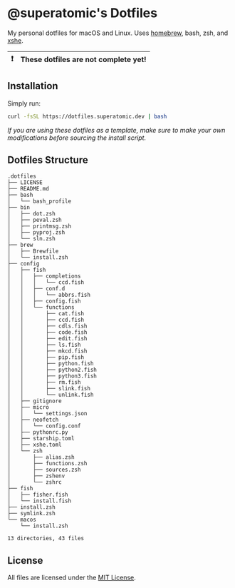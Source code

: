 # **@superatomic**'s Dotfiles
My personal dotfiles for macOS and Linux. Uses [homebrew], bash, zsh, and [xshe].

[homebrew]: https://brew.sh
[xshe]: https://xshe.superatomic.dev

| :exclamation: | **These dotfiles are not complete yet!** |
|---------------|:-----------------------------------------|

## Installation

Simply run:

```sh
curl -fsSL https://dotfiles.superatomic.dev | bash
```

*If you are using these dotfiles as a template,
make sure to make your own modifications before sourcing the install script.*


## Dotfiles Structure
```
.dotfiles
├── LICENSE
├── README.md
├── bash
│   └── bash_profile
├── bin
│   ├── dot.zsh
│   ├── peval.zsh
│   ├── printmsg.zsh
│   ├── pyproj.zsh
│   └── sln.zsh
├── brew
│   ├── Brewfile
│   └── install.zsh
├── config
│   ├── fish
│   │   ├── completions
│   │   │   └── ccd.fish
│   │   ├── conf.d
│   │   │   └── abbrs.fish
│   │   ├── config.fish
│   │   └── functions
│   │       ├── cat.fish
│   │       ├── ccd.fish
│   │       ├── cdls.fish
│   │       ├── code.fish
│   │       ├── edit.fish
│   │       ├── ls.fish
│   │       ├── mkcd.fish
│   │       ├── pip.fish
│   │       ├── python.fish
│   │       ├── python2.fish
│   │       ├── python3.fish
│   │       ├── rm.fish
│   │       ├── slink.fish
│   │       └── unlink.fish
│   ├── gitignore
│   ├── micro
│   │   └── settings.json
│   ├── neofetch
│   │   └── config.conf
│   ├── pythonrc.py
│   ├── starship.toml
│   ├── xshe.toml
│   └── zsh
│       ├── alias.zsh
│       ├── functions.zsh
│       ├── sources.zsh
│       ├── zshenv
│       └── zshrc
├── fish
│   ├── fisher.fish
│   └── install.fish
├── install.zsh
├── symlink.zsh
└── macos
    └── install.zsh

13 directories, 43 files
```

## License

All files are licensed under the [MIT License](LICENSE).
